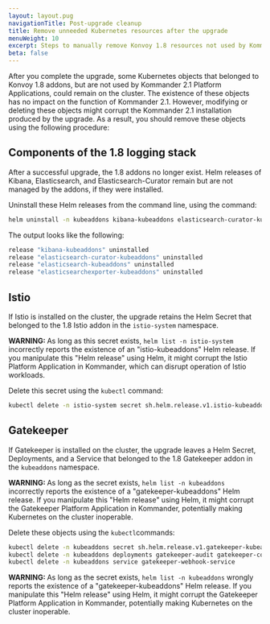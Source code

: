 ```yaml
---
layout: layout.pug
navigationTitle: Post-upgrade cleanup
title: Remove unneeded Kubernetes resources after the upgrade
menuWeight: 10
excerpt: Steps to manually remove Konvoy 1.8 resources not used by Kommander 2.1
beta: false
---
```


<!-- markdownlint-disable MD0013 MD030 -->

After you complete the upgrade, some Kubernetes objects that belonged to Konvoy 1.8 addons, but are not used by Kommander 2.1 Platform Applications, could remain on the cluster. The existence of these objects has no impact on the function of Kommander 2.1. However, modifying or deleting these objects might corrupt the Kommander 2.1 installation produced by the upgrade. As a result, you should remove these objects using the following procedure:

## Components of the 1.8 logging stack

After a successful upgrade, the 1.8 addons no longer exist. Helm releases of Kibana, Elasticsearch, and Elasticsearch-Curator remain but are not managed by the addons, if they were installed.

Uninstall these Helm releases from the command line, using the command:

```sh
helm uninstall -n kubeaddons kibana-kubeaddons elasticsearch-curator-kubeaddons elasticsearch-kubeaddons elasticsearchexporter-kubeaddons
```

The output looks like the following:

```sh
release "kibana-kubeaddons" uninstalled
release "elasticsearch-curator-kubeaddons" uninstalled
release "elasticsearch-kubeaddons" uninstalled
release "elasticsearchexporter-kubeaddons" uninstalled
```

## Istio

If Istio is installed on the cluster, the upgrade retains the Helm Secret that belonged to the 1.8 Istio addon in the `istio-system` namespace.

<p class="message--note"><strong>WARNING: </strong>As long as this secret exists, <code>helm list -n istio-system</code> incorrectly reports the existence of an "istio-kubeaddons" Helm release. If you manipulate this "Helm release" using Helm, it might corrupt the Istio Platform Application in Kommander, which can disrupt operation of Istio workloads.</p>

Delete this secret using the `kubectl` command:

```sh
kubectl delete -n istio-system secret sh.helm.release.v1.istio-kubeaddons.v1
```

## Gatekeeper

If Gatekeeper is installed on the cluster, the upgrade leaves a Helm Secret, Deployments, and a Service that belonged to the 1.8 Gatekeeper addon in the `kubeaddons` namespace.

<p class="message--note"><strong>WARNING: </strong>As long as the secret exists, <code>helm list -n kubeaddons</code> incorrectly reports the existence of a "gatekeeper-kubeaddons" Helm release. If you manipulate this "Helm release" using Helm, it might corrupt the Gatekeeper Platform Application in Kommander, potentially making Kubernetes on the cluster inoperable.</p>

Delete these objects using the `kubectl`commands:

```sh
kubectl delete -n kubeaddons secret sh.helm.release.v1.gatekeeper-kubeaddons.v1
kubectl delete -n kubeaddons deployments gatekeeper-audit gatekeeper-controller-manager
kubectl delete -n kubeaddons service gatekeeper-webhook-service
```

<p class="message--note"><strong>WARNING: </strong>As long as the secret exists, <code>helm list -n kubeaddons</code> wrongly reports the existence of a "gatekeeper-kubeaddons" Helm release.
If you manipulate this "Helm release" using Helm, it might corrupt the Gatekeeper Platform Application in Kommander, potentially making Kubernetes on the cluster inoperable.</p>
